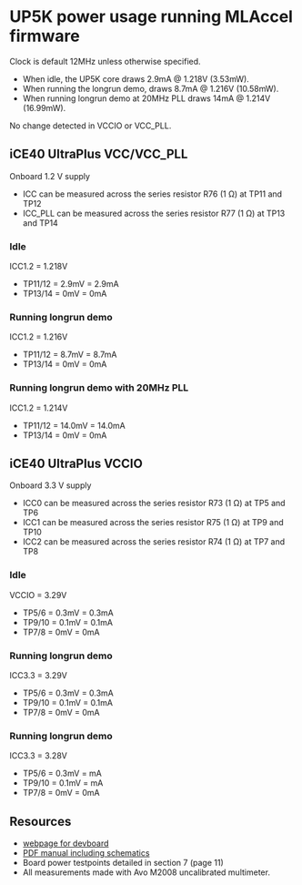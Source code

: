 # UP5K power usage running MLAccel firmware

Clock is default 12MHz unless otherwise specified.

* When idle, the UP5K core draws 2.9mA @ 1.218V (3.53mW). 
* When running the longrun demo, draws 8.7mA @ 1.216V (10.58mW).
* When running longrun demo at 20MHz PLL draws 14mA @ 1.214V (16.99mW).

No change detected in VCCIO or VCC_PLL.

## iCE40 UltraPlus VCC/VCC_PLL

Onboard 1.2 V supply

* ICC can be measured across the series resistor R76 (1 Ω) at TP11 and TP12
* ICC_PLL can be measured across the series resistor R77 (1 Ω) at TP13 and TP14

### Idle

ICC1.2   = 1.218V

* TP11/12 = 2.9mV = 2.9mA
* TP13/14 = 0mV   = 0mA

### Running longrun demo

ICC1.2  = 1.216V

* TP11/12 = 8.7mV = 8.7mA
* TP13/14 = 0mV   = 0mA

### Running longrun demo with 20MHz PLL

ICC1.2  = 1.214V

* TP11/12 = 14.0mV = 14.0mA
* TP13/14 = 0mV    = 0mA

## iCE40 UltraPlus VCCIO

Onboard 3.3 V supply

* ICC0 can be measured across the series resistor R73 (1 Ω) at TP5 and TP6
* ICC1 can be measured across the series resistor R75 (1 Ω) at TP9 and TP10
* ICC2 can be measured across the series resistor R74 (1 Ω) at TP7 and TP8

### Idle

VCCIO   = 3.29V

* TP5/6   = 0.3mV = 0.3mA
* TP9/10  = 0.1mV = 0.1mA
* TP7/8   = 0mV   = 0mA

### Running longrun demo

ICC3.3  = 3.29V

* TP5/6   = 0.3mV = 0.3mA
* TP9/10  = 0.1mV = 0.1mA
* TP7/8   = 0mV   = 0mA

### Running longrun demo

ICC3.3  = 3.28V

* TP5/6   = 0.3mV = mA
* TP9/10  = 0.1mV = mA
* TP7/8   = 0mV   = 0mA


## Resources

* [webpage for devboard](https://www.latticesemi.com/Products/DevelopmentBoardsAndKits/iCE40UltraPlusBreakoutBoard)
* [PDF manual including schematics](https://www.latticesemi.com/view_document?document_id=51987)
* Board power testpoints detailed in section 7 (page 11)
* All measurements made with Avo M2008 uncalibrated multimeter.
